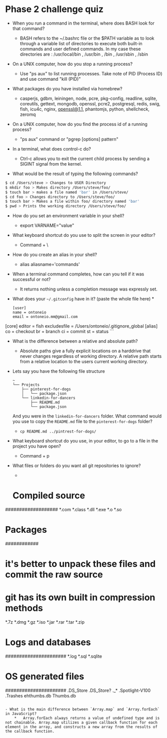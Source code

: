 # Phase 2 challenge quiz


- When you run a command in the terminal, where does BASH look for that command?
    *   BASH refers to the ~/.bashrc file or the $PATH variable as to look through a variable list of directories to execute both built-in commands and user defined commands. In my case these directories are : /usr/local/bin , /usr/bin , /bin , /usr/sbin , /sbin

- On a UNIX computer, how do you stop a running process?
    *   Use "ps aux" to list running processes. Take note of PID (Process ID) and use command "kill (PID)"

- What packages do you have installed via homebrew?
    *   casperjs, gdbm,	leiningen, node, pcre, pkg-config,	readline, sqlite, coreutils, gettext, mongodb, openssl,	pcre2, postgresql, redis, swig, fish, icu4c, nginx,	openssl@1.1, phantomjs,	python,	shellcheck,	zeromq

- On a UNIX computer, how do you find the process id of a running process?
    *   "ps aux" command or "pgrep [options] pattern"

- In a terminal, what does control-c do?
    *   Ctrl-c allows you to exit the current child process by sending a SIGINT signal from the kernel.

- What would be the result of typing the following commands?
```sh
$ cd /Users/steve > Changes to USER Directory
$ mkdir foo > Makes directory /Users/steve/foo/
$ touch bar > makes a file named 'bar' in /Users/steve/
$ cd foo > Changes directory to /Users/steve/foo/
$ touch bar > Makes a file within foo/ directory named 'bar'
$ pwd > Prints the working directory /Users/steve/foo/
```
- How do you set an environment variable in your shell?
    * export VARNAME="value"

- What keyboard shortcut do you use to split the screen in 
your editor?
    *   Command + \

- How do you create an alias in your shell?
    *   alias aliasname='commands'

- When a terminal command completes, how can you tell if it was successful or not?
    *   It returns nothing unless a completion message was expressly set.

- What does your `~/.gitconfig` have in it? (paste the whole file here)
    *
    ```
    [user]
	name = ontoneio
	email = ontoneio.mm@gmail.com
[core]
	editor = fish
	excludesfile = /Users/ontoneio/.gitignore_global
[alias]
	co = checkout
	br = branch
	ci = commit
	st = status
    ```

- What is the difference between a relative and absolute path?
    *   Absolute paths give a fully explicit locations on a harddrive that never changes regardless of working directory. A relative path starts from a relative location to the users current working directory.

- Lets say you have the following file structure

  ```
  ~
  └── Projects
      ├── pinterest-for-dogs
      │   └── package.json
      └── linkedin-for-dancers
          ├── README.md
          └── package.json
  ```

  And you were in the `linkedin-for-dancers` folder. What command would you use to copy the `README.md` file to the `pinterest-for-dogs` folder?

    * ``` cp README.md ../pintrest-for-dogs/ ```

- What keyboard shortcut do you use, in your editor, to go to a file in the project you have open?
    *   Command + p

- What files or folders do you want all git repositories to ignore?
    *   ```
    # Compiled source #
###################
*.com
*.class
*.dll
*.exe
*.o
*.so

# Packages #
############
# it's better to unpack these files and commit the raw source
# git has its own built in compression methods
*.7z
*.dmg
*.gz
*.iso
*.jar
*.rar
*.tar
*.zip

# Logs and databases #
######################
*.log
*.sql
*.sqlite

# OS generated files #
######################
.DS_Store
.DS_Store?
._*
.Spotlight-V100
.Trashes
ehthumbs.db
Thumbs.db
```

- What is the main difference between `Array.map` and `Array.forEach` in JavaScript?
    *   Array.forEach always returns a value of undefined type and is not chainable. Array.map utilizes a given callback function for each element in the array, and constructs a new array from the results of the callback function.
    